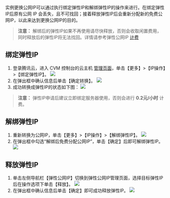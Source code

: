 实例更换公网IP可以通过执行绑定弹性IP和解绑弹性IP的操作来进行。在绑定弹性IP后原有公网 IP 会丢失，且不可找回；接着释放弹性IP后会重新分配新的免费公网IP，以此来达到更换公网IP的目的。

> **注意：**
> 解绑后的弹性IP如果不再使用请尽快释放，否则会收取闲置费用，同时释放后的弹性IP将无法找回。详情请参考弹性公网IP [计费](https://cloud.tencent.com/document/product/213/5733#6.-%E5%BC%B9%E6%80%A7%E5%85%AC%E7%BD%91ip%E7%9A%84%E8%AE%A1%E8%B4%B9)

## 绑定弹性IP
1. 登录腾讯云，进入 CVM 控制台的云主机 [管理页面](https://console.cloud.tencent.com/cvm/index)，单击【更多】>【IP操作】>【绑定弹性IP】。
![](https://main.qcloudimg.com/raw/d9c315bdbc0ddb0355794b2bf255ab2c.png)
2. 在弹出框中确认信息后单击【确定转换】。
![](https://main.qcloudimg.com/raw/1dee2e6fae92713aec29669c8b13e63d.png)
3. 成功转换成弹性IP的状态如下图：
![](https://main.qcloudimg.com/raw/7dfeb52aaf8d2378678e902813cd8644.png)

> **注意：**
> 弹性IP申请后建议立即绑定服务器使用，否则会进行 **0.2元/小时** 计费。

## 解绑弹性IP
1. 重新转换为公网IP，单击【更多】>【IP操作】>【解绑弹性IP】。
![](https://main.qcloudimg.com/raw/9caabaf86b4b0a8ce5531c00feb3f96c.png)
2. 在弹出框中勾选“解绑后免费分配公网IP”，单击【确定】后即可解绑弹性IP。
![](https://main.qcloudimg.com/raw/0bd483df02504e6bb5eeb6e08e70aa20.png)

## 释放弹性IP
1. 单击左侧导航栏【弹性公网IP】切换到弹性公网IP管理页面，选择目标弹性IP后在操作选项下单击【释放】。
![](https://main.qcloudimg.com/raw/ed50aea2f759bfc0b687770f1fffaba5.png)
2. 在弹出框中确认信息后单击【确定】即可成功释放弹性IP。
![](https://main.qcloudimg.com/raw/7dfded2b053f6def4aa9292076c0e019.png)
